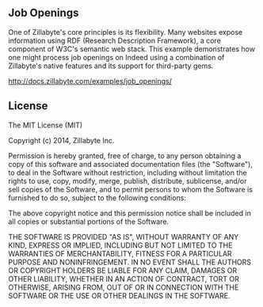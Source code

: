 ## Job Openings

One of Zillabyte's core principles is its flexibility. Many websites expose information using RDF (Research Description Framework), a core component of W3C's semantic web stack. This example demonstrates how one might process job openings on Indeed using a combination of Zillabyte's native features and its support for third-party gems.

http://docs.zillabyte.com/examples/job_openings/


## License

The MIT License (MIT)

Copyright (c) 2014, Zillabyte Inc.

Permission is hereby granted, free of charge, to any person obtaining a copy
of this software and associated documentation files (the "Software"), to deal
in the Software without restriction, including without limitation the rights
to use, copy, modify, merge, publish, distribute, sublicense, and/or sell
copies of the Software, and to permit persons to whom the Software is
furnished to do so, subject to the following conditions:

The above copyright notice and this permission notice shall be included in all
copies or substantial portions of the Software.

THE SOFTWARE IS PROVIDED "AS IS", WITHOUT WARRANTY OF ANY KIND, EXPRESS OR
IMPLIED, INCLUDING BUT NOT LIMITED TO THE WARRANTIES OF MERCHANTABILITY,
FITNESS FOR A PARTICULAR PURPOSE AND NONINFRINGEMENT. IN NO EVENT SHALL THE
AUTHORS OR COPYRIGHT HOLDERS BE LIABLE FOR ANY CLAIM, DAMAGES OR OTHER
LIABILITY, WHETHER IN AN ACTION OF CONTRACT, TORT OR OTHERWISE, ARISING FROM,
OUT OF OR IN CONNECTION WITH THE SOFTWARE OR THE USE OR OTHER DEALINGS IN THE
SOFTWARE.
